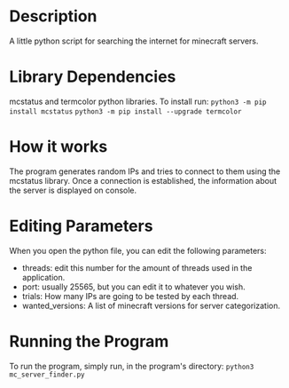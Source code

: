 # Description
A little python script for searching the internet for minecraft servers.

# Library Dependencies
mcstatus and termcolor python libraries. To install run:
`python3 -m pip install mcstatus`
`python3 -m pip install --upgrade termcolor`

# How it works
The program generates random IPs and tries to connect to them using the mcstatus library. Once a connection is established, the information about the server is displayed on console.

# Editing Parameters
When you open the python file, you can edit the following parameters:
- threads: edit this number for the amount of threads used in the application.
- port: usually 25565, but you can edit it to whatever you wish.
- trials: How many IPs are going to be tested by each thread.
- wanted_versions: A list of minecraft versions for server categorization.

# Running the Program
To run the program, simply run, in the program's directory:
`python3 mc_server_finder.py`
